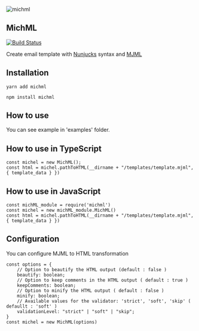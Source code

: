 ![michml](https://image.ibb.co/emwFVA/michml.png)

## MichML

[![Build Status](https://travis-ci.com/damienmarchandfr/michml.svg?branch=master)](https://travis-ci.com/damienmarchandfr/michml)

Create email template with [Nunjucks](https://mozilla.github.io/nunjucks/) syntax and [MJML](https://mjml.io/)

## Installation

    yarn add michml

    npm install michml

## How to use

You can see example in 'examples' folder.

## How to use in TypeScript

    const michel = new MichML();
    const html = michel.pathToHTML(__dirname + "/templates/template.mjml", { template_data } })

## How to use in JavaScript

    const michML_module = require('michml')
    const michel = new michML_module.MichML()
    const html = michel.pathToHTML(__dirname + "/templates/template.mjml", { template_data } })

## Configuration    

You can configure MJML to HTML transformation

    const options = {
        // Option to beautify the HTML output (default : false )
        beautify: boolean;
        // Option to keep comments in the HTML output ( default : true )
        keepComments: boolean;
        // Option to minify the HTML output ( default : false )
        minify: boolean;
        // Available values for the validator: 'strict', 'soft', 'skip' ( defaullt : 'soft' )
        validationLevel: "strict" | "soft" | "skip";
    }
    const michel = new MichML(options)

